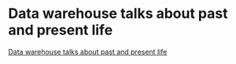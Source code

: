 # Data warehouse talks about past and present life
[Data warehouse talks about past and present life](https://aiwithcloud.com/2022/09/19/data_warehouse_talks_about_past_and_present_life/)